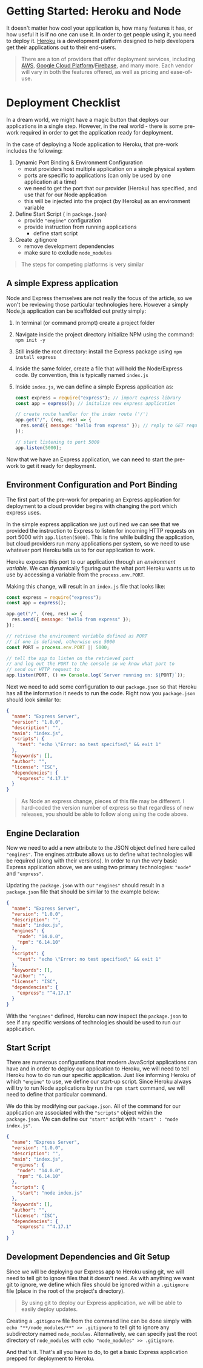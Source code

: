 # Getting Started: Heroku and Node

It doesn't matter how cool your application is, how many features it has, or how useful it is if no one can use it. In order to get people using it, you need to deploy it. [Heroku](https://www.heroku.com) is a development platform designed to help developers get their applications out to their end-users.

> There are a ton of providers that offer deployment services, including [AWS](https://aws.amazon.com/), [Google Cloud Platform](https://cloud.google.com/)/[Firebase](https://firebase.google.com/), and many more. Each vendor will vary in both the features offered, as well as pricing and ease-of-use.

# Deployment Checklist

In a dream world, we might have a magic button that deploys our applications in a single step. However, in the real world - there is some pre-work required in order to get the application ready for deployment.

In the case of deploying a Node application to Heroku, that pre-work includes the following:

1. Dynamic Port Binding & Environment Configuration
   - most providers host multiple application on a single physical system
   - ports are specific to applications (can only be used by one application at a time)
   - we need to get the port that our provider (Heroku) has specified, and use that for our Node application
   - this will be injected into the project (by Heroku) as an environment variable
2. Define Start Script ( in `package.json`)
   - provide `"engine"` configuration
   - provide instruction from running applications
     - define start script
3. Create .gitignore
   - remove development dependencies
   - make sure to exclude `node_modules`

> The steps for competing platforms is very similar

## A simple Express application

Node and Express themselves are not really the focus of the article, so we won't be reviewing those particular technologies here. However a simply Node.js application can be scaffolded out pretty simply:

1. In terminal (or command prompt) create a project folder
2. Navigate inside the project directory initialize NPM using the command: `npm init -y`
3. Still inside the root directory: install the Express package using `npm install express`
4. Inside the same folder, create a file that will hold the Node/Express code. By convention, this is typically named `index.js`
5. Inside `index.js`, we can define a simple Express application as:

   ```js
   const express = require("express"); // import express library
   const app = express(); // initalize new express application

   // create route handler for the index route ('/')
   app.get("/", (req, res) => {
     res.send({ message: "hello from express" }); // reply to GET requests with a JSON object
   });

   // start listening to port 5000
   app.listen(5000);
   ```

Now that we have an Express application, we can need to start the pre-work to get it ready for deployment.

## Environment Configuration and Port Binding

The first part of the pre-work for preparing an Express application for deployment to a cloud provider begins with changing the port which express uses.

In the simple express application we just outlined we can see that we provided the instruction to Express to listen for incoming HTTP requests on port 5000 with `app.listen(5000)`. This is fine while building the application, but cloud providers run many applications per system, so we need to use whatever port Heroku tells us to for our application to work.

Heroku exposes this port to our application through an _environment variable_. We can dynamically figuring out the what port Heroku wants us to use by accessing a variable from the `process.env.PORT`.

Making this change, will result in an `index.js` file that looks like:

```js
const express = require("express");
const app = express();

app.get("/", (req, res) => {
  res.send({ message: "hello from express" });
});

// retrieve the environment variable defined as PORT
// if one is defined, otherwise use 5000
const PORT = process.env.PORT || 5000;

// tell the app to listen on the retrieved port
// and log out the PORT to the console so we know what port to
// send our HTTP request to
app.listen(PORT, () => Console.log(`Server running on: ${PORT}`));
```

Next we need to add some configuration to our `package.json` so that Heroku has all the information it needs to run the code. Right now you `package.json` should look similar to:

```json
{
  "name": "Express Server",
  "version": "1.0.0",
  "description": "",
  "main": "index.js",
  "scripts": {
    "test": "echo \"Error: no test specified\" && exit 1"
  },
  "keywords": [],
  "author": "",
  "license": "ISC",
  "dependencies": {
    "express": "4.17.1"
  }
}
```

> As Node an express change, pieces of this file may be different. I hard-coded the version number of express so that regardless of new releases, you should be able to follow along using the code above.

## Engine Declaration

Now we need to add a new attribute to the JSON object defined here called `"engines"`. The engines attribute allows us to define what technologies will be required (along with their versions). In order to run the very basic Express application above, we are using two primary technologies: `"node"` and `"express"`.

Updating the `package.json` with our `"engines"` should result in a `package.json` file that should be similar to the example below:

```json
{
  "name": "Express Server",
  "version": "1.0.0",
  "description": "",
  "main": "index.js",
  "engines": {
    "node": "14.0.0",
    "npm": "6.14.10"
  },
  "scripts": {
    "test": "echo \"Error: no test specified\" && exit 1"
  },
  "keywords": [],
  "author": "",
  "license": "ISC",
  "dependencies": {
    "express": "^4.17.1"
  }
}
```

With the `"engines"` defined, Heroku can now inspect the `package.json` to see if any specific versions of technologies should be used to run our application.

## Start Script

There are numerous configurations that modern JavaScript applications can have and in order to deploy our application to Heroku, we will need to tell Heroku how to do run our specific application. Just like informing Heroku of which `"engine"` to use, we define our start-up script. Since Heroku always will try to run Node applications by run the `npm start` command, we will need to define that particular command.

We do this by modifying our `package.json`. All of the command for our application are associated with the `"scripts"` object within the `package.json`. We can define our `"start"` script with `"start" : "node index.js"`.

```json
{
  "name": "Express Server",
  "version": "1.0.0",
  "description": "",
  "main": "index.js",
  "engines": {
    "node": "14.0.0",
    "npm": "6.14.10"
  },
  "scripts": {
    "start": "node index.js"
  },
  "keywords": [],
  "author": "",
  "license": "ISC",
  "dependencies": {
    "express": "^4.17.1"
  }
}
```

## Development Dependencies and Git Setup

Since we will be deploying our Express app to Heroku using git, we will need to tell git to ignore files that it doesn't need. As with anything we want git to ignore, we define which files should be ignored within a `.gitignore` file (place in the root of the project's directory).

> By using git to deploy our Express application, we will be able to easily deploy updates.

Creating a `.gitignore` file from the command line can be done simply with `echo "**/node_modules/**" >> .gitignore` to tell git to ignore any subdirectory named `node_modules`. Alternatively, we can specify just the root directory of `node_modules` with `echo "node_modules" >> .gitignore`.

And that's it. That's all you have to do, to get a basic Express application prepped for deployment to Heroku.
